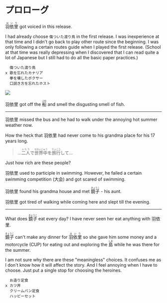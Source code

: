 # プロローグ

<ruby>羽依里<rt>はいり</rt></ruby> got voiced in this release.

I had already choose `傷ついた渡り鳥` in the first release. I was inexperience at that time and I didn't go back to play other route since the beginning. I was only following a certain routes guide when I played the first release. (School at that time was really depressing when I discovered that I can read quite a lot of Japanese but I still had to do all the basic paper practices.)

```
  傷ついた渡り鳥
x 歌を忘れたカナリア
  拳を壊したボクサー
  口説き方を忘れたホスト
```

![](https://i.imgur.com/RFDRW0K.png)

羽依里 got off the <ruby>船<rt>ふね</rt></ruby> and smell the disgusting smell of fish.

---

羽依里 missed the bus and he had to walk under the annoying hot summer weather now.

How the heck that 羽依里 had never come to his grandma place for his 17 years long.

> <ruby>...<rt></rt>二人<rt>ふたり</rt>で<rt></rt>世界中<rt>せかいじゅう</rt>を<rt></rt>旅行<rt>りょこう</rt>して...</ruby>

Just how rich are these people?

羽依里 used to participle in swimming. However, he failed a certain swimming competition (大会) and got scared of swimming.

羽依里 found his grandma house and met <ruby>鏡子<rt>きょうこ</rt></ruby> - his aunt.

羽依里 got tired of walking while coming here and slept till the evening.

---

What does <ruby>鏡子<rt>きょうこ</rt></ruby> eat every day? I have never seen her eat anything with 羽依里.

<ruby>鏡子<rt>きょうこ</rt></ruby> can't make any dinner for <ruby>羽依里<rt>はいり</rt></ruby> so she gave him some money and a motorcycle (CUP) for eating out and exploring the <ruby>島<rt>しま</rt></ruby> while he was there for the summer.

I am not sure why there are these "meaningless" choices. It confuses me as I don't know how it will affect the story. And I feel annoying when I have to choose. Just put a single stop for choosing the heroines.

```
  お造り定食
x カツ丼
  クリームパン定食
  ハッピーセット
```
